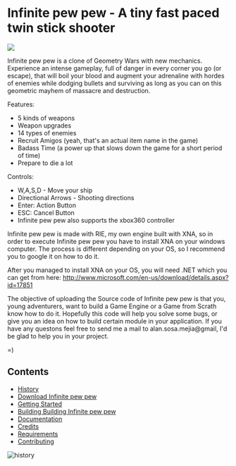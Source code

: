 # Infinite pew pew - A tiny fast paced twin stick shooter


<img src="https://www.dropbox.com/s/w5sb3pyeef64ns6/Feature.jpg?dl=1" align="middle">


Infinite pew pew is a clone of Geometry Wars with new mechanics. Experience an intense gameplay, full of danger in every corner you go (or escape), that will boil your blood and augment your adrenaline with hordes of enemies while dodging bullets and surviving as long as you can on this geometric mayhem of massacre and destruction.

Features:

- 5 kinds of weapons
- Weapon upgrades
- 14 types of enemies
- Recruit Amigos (yeah, that's an actual item name in the game)
- Badass Time (a power up that slows down the game for a short period of time)
- Prepare to die a lot

Controls: 

- W,A,S,D - Move your ship
- Directional Arrows - Shooting directions
- Enter: Action Button
- ESC: Cancel Button
- Infinite pew pew also supports the xbox360 controller

Infinite pew pew is made with RIE, my own engine built with XNA, so in order to execute Infinite pew pew you have to install XNA on your windows computer. The process is different depending on your OS, so I recommend you to google it on how to do it. 

After you managed to install XNA on your OS, you will need .NET which you can get from here:
http://www.microsoft.com/en-us/download/details.aspx?id=17851

The objective of uploading the Source code of Infinite pew pew is that you, young adventurers, want to build a Game Engine or a Game from Scrath know how to do it. Hopefully this code will help you solve some bugs, or give you an idea on how to build certain module in your application. If you have any questons feel free to send me a mail to alan.sosa.mejia@gmail, I'd be glad to help you in your project. 

=)

## Contents

- [History](#history)
- [Download Infinite pew pew](#download)
- [Getting Started](#getting-started)
- [Building Building Infinite pew pew](#Building-infinite-pew-pew)
- [Documentation](#documentation)
- [Credits](#credits)
- [Requirements](#requirements)
- [Contributing](#contributing)

<a name="history"></a>
![history](http://s21.postimg.org/uffejhlef/history_header.png "history")


